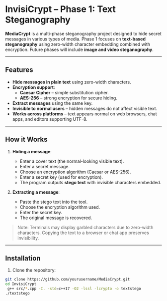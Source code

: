 # InvisiCrypt – Phase 1: Text Steganography

**MediaCrypt** is a multi-phase steganography project designed to hide secret messages in various types of media. Phase 1 focuses on **text-based steganography** using zero-width character embedding combined with encryption. Future phases will include **image and video steganography**.

---

## Features

- **Hide messages in plain text** using zero-width characters.
- **Encryption support**:
  - **Caesar Cipher** – simple substitution cipher.
  - **AES-256** – strong encryption for secure hiding.
- **Extract messages** using the same key.
- **Invisible to normal users** – hidden messages do not affect visible text.
- **Works across platforms** – text appears normal on web browsers, chat apps, and editors supporting UTF-8.

---

## How it Works

1. **Hiding a message**:
   - Enter a cover text (the normal-looking visible text).  
   - Enter a secret message.  
   - Choose an encryption algorithm (Caesar or AES-256).  
   - Enter a secret key (used for encryption).  
   - The program outputs **stego text** with invisible characters embedded.

2. **Extracting a message**:
   - Paste the stego text into the tool.  
   - Choose the encryption algorithm used.  
   - Enter the secret key.  
   - The original message is recovered.

> Note: Terminals may display garbled characters due to zero-width characters. Copying the text to a browser or chat app preserves invisibility.

---

## Installation

1. Clone the repository:

```bash
git clone https://github.com/yourusername/MediaCrypt.git
cd InvisiCrypt
 g++ src/*.cpp -I. -std=c++17 -O2 -lssl -lcrypto -o textstego
./textstego

